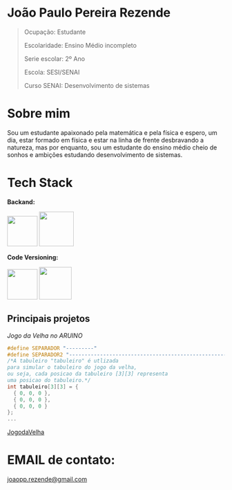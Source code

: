 # João Paulo Pereira Rezende

> Ocupação: Estudante
> 
>Escolaridade: Ensino Médio incompleto
>
>Serie escolar: 2º Ano
> 
>Escola: SESI/SENAI
>
>Curso SENAI: Desenvolvimento de sistemas

# Sobre mim

Sou um estudante apaixonado pela matemática e pela física e espero, um dia, estar formado em física e estar na linha de frente
desbravando a natureza, mas por enquanto, sou um estudante do ensino médio cheio de sonhos e ambições estudando desenvolvimento
de sistemas.

# Tech Stack

**Backand:**

<div align="left"> 
<img src="https://upload.wikimedia.org/wikipedia/commons/thumb/1/18/ISO_C%2B%2B_Logo.svg/1200px-ISO_C%2B%2B_Logo.svg.png" width=70px"/> 
<img src="https://encurtador.com.br/knMSX" width=80px"/>
</div>

**Code Versioning:**

<div align="left"> 
<img src="https://git-scm.com/images/logos/downloads/Git-Icon-1788C.png" width=70px"/> 
<img src="https://cdn-icons-png.flaticon.com/512/25/25231.png" width=75px"/>

## Principais projetos

_Jogo da Velha no ARUINO_
~~~c++
#define SEPARADOR "---------"
#define SEPARADOR2 "------------------------------------------------------------------"
/*A tabuleiro "tabuleiro" é utlizada 
para simular o tabuleiro do jogo da velha,
ou seja, cada posicao da tabuleiro [3][3] representa
uma posicao do tabuleiro.*/
int tabuleiro[3][3] = {
  { 0, 0, 0 },
  { 0, 0, 0 },
  { 0, 0, 0 }
};
...
~~~
[JogodaVelha](https://github.com/joaopaulopereirarezendesesi/JogodaVelha)

# EMAIL de contato:
joaopp.rezende@gmail.com
